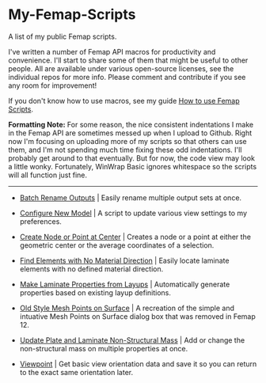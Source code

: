 # My-Femap-Scripts
A list of my public Femap scripts.

I've written a number of Femap API macros for productivity and convenience. I'll start to share some of them that might be useful to other people. All are available under various open-source licenses, see the individual repos for more info. Please comment and contribute if you see any room for improvement!

If you don't know how to use macros, see my guide [How to use Femap Scripts](https://github.com/aaronjasso/How_to_use_Femap_Scripts).

**Formatting Note:**
For some reason, the nice consistent indentations I make in the Femap API are sometimes messed up when I upload to Github. Right now I'm focusing on uploading more of my scripts so that others can use them, and I'm not spending much time fixing these odd indentations. I'll probably get around to that eventually. But for now, the code view may look a little wonky. Fortunately, WinWrap Basic ignores whitespace so the scripts will all function just fine.

---

- [Batch Rename Outputs](https://github.com/aaronjasso/Femap-Batch-Rename-Outputs)
| Easily rename multiple output sets at once.

- [Configure New Model](https://github.com/aaronjasso/Femap-Configure-New-Model)
| A script to update various view settings to my preferences.

- [Create Node or Point at Center](https://github.com/aaronjasso/Create-Node-or-Point-at-Center)
| Creates a node or a point at either the geometric center or the average coordinates of a selection.

- [Find Elements with No Material Direction](https://github.com/aaronjasso/Femap-Find-Elements-with-No-Material-Direction)
| Easily locate laminate elements with no defined material direction.

- [Make Laminate Properties from Layups](https://github.com/aaronjasso/Femap-Make-Laminate-Properties-from-Layups)
| Automatically generate properties based on existing layup definitions.

- [Old Style Mesh Points on Surface](https://github.com/aaronjasso/Femap-Old-Style-Mesh-Points-on-Surface)
| A recreation of the simple and intuative Mesh Points on Surface dialog box that was removed in Femap 12.

- [Update Plate and Laminate Non-Structural Mass](https://github.com/aaronjasso/Update-Plate-and-Laminate-Non-Structural-Mass)
| Add or change the non-structural mass on multiple properties at once.

- [Viewpoint](https://github.com/aaronjasso/Femap-Viewpoint)
| Get basic view orientation data and save it so you can return to the exact same orientation later.
